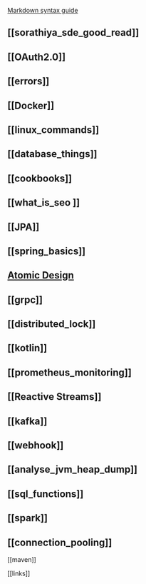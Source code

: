 [Markdown syntax guide](https://www.markdownguide.org/basic-syntax/#html)


## [[sorathiya_sde_good_read]]
## [[OAuth2.0]]

## [[errors]]

## [[Docker]]

## [[linux_commands]]

## [[database_things]]

## [[cookbooks]]

## [[what_is_seo ]]

## [[JPA]]

## [[spring_basics]]

## [Atomic Design](https://atomicdesign.bradfrost.com/table-of-contents/)

## [[grpc]]

## [[distributed_lock]]

## [[kotlin]]

## [[prometheus_monitoring]]

## [[Reactive Streams]]

## [[kafka]]

## [[webhook]]

## [[analyse_jvm_heap_dump]]

## [[sql_functions]]

## [[spark]]

## [[connection_pooling]]

[[maven]]

[[links]]
